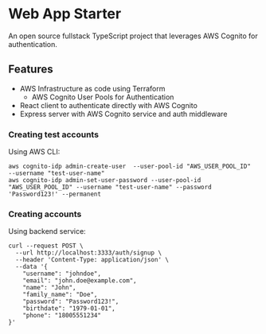 # Web App Starter

An open source fullstack TypeScript project that leverages AWS Cognito for authentication.

## Features

- AWS Infrastructure as code using Terraform
  - AWS Cognito User Pools for Authentication
- React client to authenticate directly with AWS Cognito
- Express server with AWS Cognito service and auth middleware

### Creating test accounts

Using AWS CLI:

```
aws cognito-idp admin-create-user  --user-pool-id "AWS_USER_POOL_ID"  --username "test-user-name"
aws cognito-idp admin-set-user-password --user-pool-id "AWS_USER_POOL_ID" --username "test-user-name" --password 'Password123!' --permanent
```

### Creating accounts

Using backend service:

```
curl --request POST \
  --url http://localhost:3333/auth/signup \
  --header 'Content-Type: application/json' \
  --data '{
	"username": "johndoe",
	"email": "john.doe@example.com",
	"name": "John",
	"family_name": "Doe",
	"password": "Password123!",
	"birthdate": "1979-01-01",
	"phone": "18005551234"
}'
```
